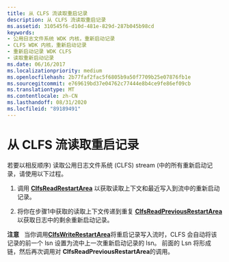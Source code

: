 ```yaml
---
title: 从 CLFS 流读取重启记录
description: 从 CLFS 流读取重启记录
ms.assetid: 310545f6-d10d-481e-829d-287b045b98cd
keywords:
- 公用日志文件系统 WDK 内核，重新启动记录
- CLFS WDK 内核，重新启动记录
- 重新启动记录 WDK CLFS
- 读取重新启动记录
ms.date: 06/16/2017
ms.localizationpriority: medium
ms.openlocfilehash: 2b77faf2fac5f6805b9a50f7709b25e07876fb1e
ms.sourcegitcommit: e769619bd37e04762c77444e8b4ce9fe86ef09cb
ms.translationtype: MT
ms.contentlocale: zh-CN
ms.lasthandoff: 08/31/2020
ms.locfileid: "89189491"
---
```

# <a name="reading-restart-records-from-a-clfs-stream"></a>从 CLFS 流读取重启记录





若要以相反顺序) 读取公用日志文件系统 (CLFS) stream (中的所有重新启动记录，请使用以下过程。

1.  调用 [**ClfsReadRestartArea**](/windows-hardware/drivers/ddi/wdm/nf-wdm-clfsreadrestartarea) 以获取读取上下文和最近写入到流中的重新启动记录。

2.  将你在步骤1中获取的读取上下文传递到重复 [**ClfsReadPreviousRestartArea**](/windows-hardware/drivers/ddi/wdm/nf-wdm-clfsreadpreviousrestartarea) 以获取日志中的剩余重新启动记录。

**注意**   当你调用[**ClfsWriteRestartArea**](/windows-hardware/drivers/ddi/wdm/nf-wdm-clfswriterestartarea)将重启记录写入流时，CLFS 会自动将该记录的前一个 lsn 设置为流中上一次重新启动记录的 lsn。 前面的 Lsn 将形成链，然后再次调用对 **ClfsReadPreviousRestartArea**的调用。

 

 

